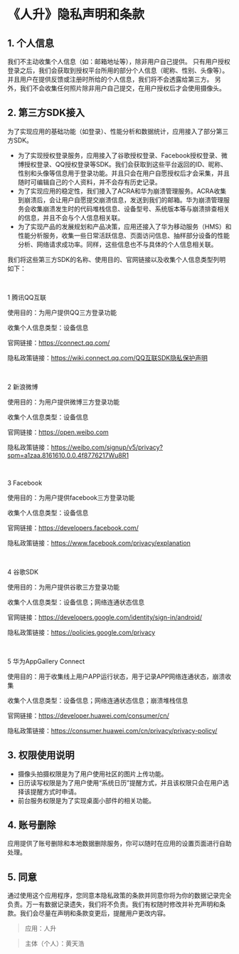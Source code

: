 # 《人升》隐私声明和条款

## 1. 个人信息

我们不主动收集个人信息（如：邮箱地址等），除非用户自己提供。
只有用户授权登录之后，我们会获取到授权平台所用的部分个人信息（昵称、性别、头像等）。并且用户在提供反馈或注册时所给的个人信息，我们将不会透露给第三方。
另外，我们不会收集任何照片除非用户自己提交，在用户授权后才会使用摄像头。

## 2. 第三方SDK接入

为了实现应用的基础功能（如登录）、性能分析和数据统计，应用接入了部分第三方SDK。

- 为了实现授权登录服务，应用接入了谷歌授权登录、Facebook授权登录、微博授权登录、QQ授权登录等SDK。我们会获取到这些平台返回的ID、昵称、性别和头像等信息用于登录功能。并且只会在用户自愿授权后才会采集，并且随时可编辑自己的个人资料，并不会存有历史记录。
- 为了实现应用的稳定性，我们接入了ACRA和华为崩溃管理服务。ACRA收集到崩溃后，会让用户自愿提交崩溃信息，发送到我们的邮箱。华为崩溃管理服务会收集崩溃发生时的代码堆栈信息、设备型号、系统版本等与崩溃排查相关的信息，并且不会与个人信息相关联。
- 为了实现产品的发展规划和产品决策，应用还接入了华为移动服务（HMS）和性能分析服务，收集一些日常活跃信息、页面访问信息、抽样部分设备的性能分析、网络请求成功率。同样，这些信息也不与具体的个人信息相关联。

我们将这些第三方SDK的名称、使用目的、官网链接以及收集个人信息类型列明如下：

<br />

1 腾讯QQ互联

使用目的：为用户提供QQ三方登录功能

收集个人信息类型：设备信息

官网链接：https://connect.qq.com/

隐私政策链接：https://wiki.connect.qq.com/QQ互联SDK隐私保护声明

<br />

2 新浪微博

使用目的：为用户提供微博三方登录功能

收集个人信息类型：设备信息

官网链接：https://open.weibo.com

隐私政策链接：https://weibo.com/signup/v5/privacy?spm=a1zaa.8161610.0.0.4f8776217Wu8R1

<br />

3 Facebook

使用目的：为用户提供facebook三方登录功能

收集个人信息类型：设备信息

官网链接：https://developers.facebook.com/

隐私政策链接：https://www.facebook.com/privacy/explanation

<br />

4 谷歌SDK

使用目的：为用户提供谷歌三方登录功能

收集个人信息类型：设备信息；网络连通状态信息

官网链接：https://developers.google.com/identity/sign-in/android/

隐私政策链接：https://policies.google.com/privacy

<br />

5 华为AppGallery Connect

使用目的：用于收集线上用户APP运行状态，用于记录APP网络连通状态，崩溃收集

收集个人信息类型：设备信息；网络连通状态信息；崩溃堆栈信息

官网链接：https://developer.huawei.com/consumer/cn/

隐私政策链接：https://consumer.huawei.com/cn/privacy/privacy-policy/

## 3. 权限使用说明

- 摄像头拍摄权限是为了用户使用社区的图片上传功能。
- 日历读写权限是为了用户使用“系统日历”提醒方式，并且该权限只会在用户选择该提醒方式时申请。
- 前台服务权限是为了实现桌面小部件的相关功能。

## 4. 账号删除

应用提供了账号删除和本地数据删除服务，你可以随时在应用的设置页面进行自助处理。


## 5. 同意

通过使用这个应用程序，您同意本隐私政策的条款并同意你将为你的数据记录完全负责。万一有数据记录遗失，我们将不负责。我们有权随时修改并补充声明和条款。我们会尽量在声明和条款变更后，提醒用户更改内容。



> 应用：人升

> 主体（个人）：黄天浩
